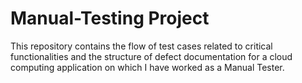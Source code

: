 # Manual-Testing Project
This repository contains the flow of test cases related to critical functionalities and the structure of defect documentation for a cloud computing application on which I have worked as a Manual Tester.
